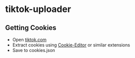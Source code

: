 # tiktok-uploader

## Getting Cookies
 - Open [tiktok.com](https://www.tiktok.com/)
 - Extract cookies using [Cookie-Editor](https://chrome.google.com/webstore/detail/cookie-editor/hlkenndednhfkekhgcdicdfddnkalmdm?hl=en) or similar extensions
 - Save to cookies.json
